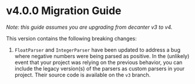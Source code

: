 # v4.0.0 Migration Guide

_Note: this guide assumes you are upgrading from decanter v3 to v4._

This version contains the following breaking changes:

1. `FloatParser` and `IntegerParser` have been updated to address a bug where negative numbers were being parsed as positive. In the (unlikely) event that your project was relying on the previous behavior, you can include the legacy version(s) of the parsers as custom parsers in your project. Their source code is available on the `v3` branch.
